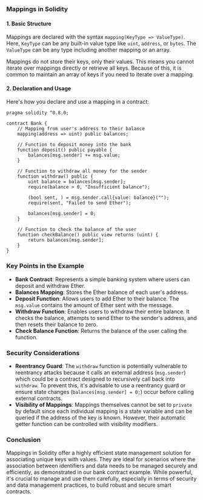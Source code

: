 ### Mappings in Solidity

#### 1. **Basic Structure**

Mappings are declared with the syntax `mapping(KeyType => ValueType)`. Here, `KeyType` can be any built-in value type like `uint`, `address`, or `bytes`. The `ValueType` can be any type including another mapping or an array.

Mappings do not store their keys, only their values. This means you cannot iterate over mappings directly or retrieve all keys. Because of this, it is common to maintain an array of keys if you need to iterate over a mapping.

#### 2. **Declaration and Usage**

Here's how you declare and use a mapping in a contract:

```solidity
pragma solidity ^0.8.0;

contract Bank {
    // Mapping from user's address to their balance
    mapping(address => uint) public balances;

    // Function to deposit money into the bank
    function deposit() public payable {
        balances[msg.sender] += msg.value;
    }

    // Function to withdraw all money for the sender
    function withdraw() public {
        uint balance = balances[msg.sender];
        require(balance > 0, "Insufficient balance");

        (bool sent, ) = msg.sender.call{value: balance}("");
        require(sent, "Failed to send Ether");

        balances[msg.sender] = 0;
    }

    // Function to check the balance of the user
    function checkBalance() public view returns (uint) {
        return balances[msg.sender];
    }
}
```

### Key Points in the Example

- **Bank Contract**: Represents a simple banking system where users can deposit and withdraw Ether.
- **Balances Mapping**: Stores the Ether balance of each user's address.
- **Deposit Function**: Allows users to add Ether to their balance. The `msg.value` contains the amount of Ether sent with the message.
- **Withdraw Function**: Enables users to withdraw their entire balance. It checks the balance, attempts to send Ether to the sender's address, and then resets their balance to zero.
- **Check Balance Function**: Returns the balance of the user calling the function.

### Security Considerations

- **Reentrancy Guard**: The `withdraw` function is potentially vulnerable to reentrancy attacks because it calls an external address (`msg.sender`) which could be a contract designed to recursively call back into `withdraw`. To prevent this, it's advisable to use a reentrancy guard or ensure state changes (`balances[msg.sender] = 0;`) occur before calling external contracts.
- **Visibility of Mappings**: Mappings themselves cannot be set to `private` by default since each individual mapping is a state variable and can be queried if the address of the key is known. However, their automatic getter function can be controlled with visibility modifiers.

### Conclusion

Mappings in Solidity offer a highly efficient state management solution for associating unique keys with values. They are ideal for scenarios where the association between identifiers and data needs to be managed securely and efficiently, as demonstrated in our bank contract example. While powerful, it's crucial to manage and use them carefully, especially in terms of security and data management practices, to build robust and secure smart contracts.
